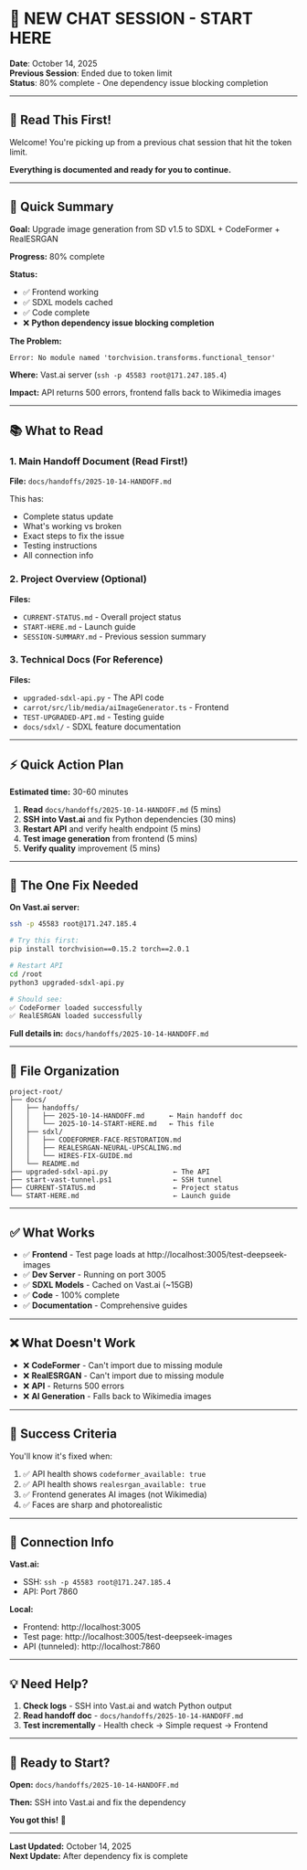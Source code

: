 # 👋 NEW CHAT SESSION - START HERE

**Date**: October 14, 2025  
**Previous Session**: Ended due to token limit  
**Status**: 80% complete - One dependency issue blocking completion

---

## 📖 **Read This First!**

Welcome! You're picking up from a previous chat session that hit the token limit.

**Everything is documented and ready for you to continue.**

---

## 🎯 **Quick Summary**

**Goal:** Upgrade image generation from SD v1.5 to SDXL + CodeFormer + RealESRGAN

**Progress:** 80% complete

**Status:** 
- ✅ Frontend working
- ✅ SDXL models cached
- ✅ Code complete
- ❌ **Python dependency issue blocking completion**

**The Problem:**
```
Error: No module named 'torchvision.transforms.functional_tensor'
```

**Where:** Vast.ai server (`ssh -p 45583 root@171.247.185.4`)

**Impact:** API returns 500 errors, frontend falls back to Wikimedia images

---

## 📚 **What to Read**

### **1. Main Handoff Document** (Read First!)
**File:** `docs/handoffs/2025-10-14-HANDOFF.md`

This has:
- Complete status update
- What's working vs broken
- Exact steps to fix the issue
- Testing instructions
- All connection info

### **2. Project Overview** (Optional)
**Files:**
- `CURRENT-STATUS.md` - Overall project status
- `START-HERE.md` - Launch guide
- `SESSION-SUMMARY.md` - Previous session summary

### **3. Technical Docs** (For Reference)
**Files:**
- `upgraded-sdxl-api.py` - The API code
- `carrot/src/lib/media/aiImageGenerator.ts` - Frontend
- `TEST-UPGRADED-API.md` - Testing guide
- `docs/sdxl/` - SDXL feature documentation

---

## ⚡ **Quick Action Plan**

**Estimated time:** 30-60 minutes

1. **Read** `docs/handoffs/2025-10-14-HANDOFF.md` (5 mins)
2. **SSH into Vast.ai** and fix Python dependencies (30 mins)
3. **Restart API** and verify health endpoint (5 mins)
4. **Test image generation** from frontend (5 mins)
5. **Verify quality** improvement (5 mins)

---

## 🔧 **The One Fix Needed**

**On Vast.ai server:**
```bash
ssh -p 45583 root@171.247.185.4

# Try this first:
pip install torchvision==0.15.2 torch==2.0.1

# Restart API
cd /root
python3 upgraded-sdxl-api.py

# Should see:
✅ CodeFormer loaded successfully
✅ RealESRGAN loaded successfully
```

**Full details in:** `docs/handoffs/2025-10-14-HANDOFF.md`

---

## 📁 **File Organization**

```
project-root/
├── docs/
│   ├── handoffs/
│   │   ├── 2025-10-14-HANDOFF.md      ← Main handoff doc
│   │   └── 2025-10-14-START-HERE.md   ← This file
│   ├── sdxl/
│   │   ├── CODEFORMER-FACE-RESTORATION.md
│   │   ├── REALESRGAN-NEURAL-UPSCALING.md
│   │   └── HIRES-FIX-GUIDE.md
│   └── README.md
├── upgraded-sdxl-api.py                ← The API
├── start-vast-tunnel.ps1               ← SSH tunnel
├── CURRENT-STATUS.md                   ← Project status
└── START-HERE.md                       ← Launch guide
```

---

## ✅ **What Works**

- ✅ **Frontend** - Test page loads at http://localhost:3005/test-deepseek-images
- ✅ **Dev Server** - Running on port 3005
- ✅ **SDXL Models** - Cached on Vast.ai (~15GB)
- ✅ **Code** - 100% complete
- ✅ **Documentation** - Comprehensive guides

---

## ❌ **What Doesn't Work**

- ❌ **CodeFormer** - Can't import due to missing module
- ❌ **RealESRGAN** - Can't import due to missing module
- ❌ **API** - Returns 500 errors
- ❌ **AI Generation** - Falls back to Wikimedia images

---

## 🎯 **Success Criteria**

You'll know it's fixed when:

1. ✅ API health shows `codeformer_available: true`
2. ✅ API health shows `realesrgan_available: true`
3. ✅ Frontend generates AI images (not Wikimedia)
4. ✅ Faces are sharp and photorealistic

---

## 🔑 **Connection Info**

**Vast.ai:**
- SSH: `ssh -p 45583 root@171.247.185.4`
- API: Port 7860

**Local:**
- Frontend: http://localhost:3005
- Test page: http://localhost:3005/test-deepseek-images
- API (tunneled): http://localhost:7860

---

## 💡 **Need Help?**

1. **Check logs** - SSH into Vast.ai and watch Python output
2. **Read handoff doc** - `docs/handoffs/2025-10-14-HANDOFF.md`
3. **Test incrementally** - Health check → Simple request → Frontend

---

## 🚀 **Ready to Start?**

**Open:** `docs/handoffs/2025-10-14-HANDOFF.md`

**Then:** SSH into Vast.ai and fix the dependency

**You got this!** 🎉

---

**Last Updated:** October 14, 2025  
**Next Update:** After dependency fix is complete






